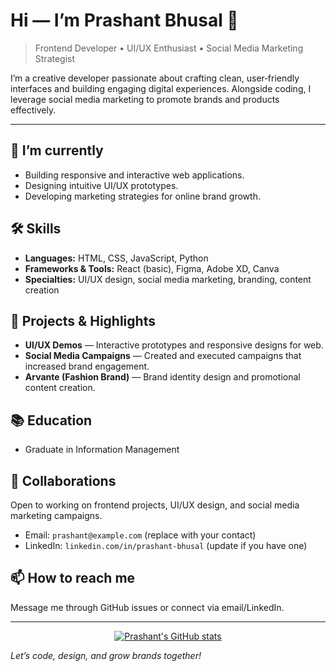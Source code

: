 # Hi — I’m Prashant Bhusal 👋

> Frontend Developer • UI/UX Enthusiast • Social Media Marketing Strategist

I’m a creative developer passionate about crafting clean, user‑friendly interfaces and building engaging digital experiences. Alongside coding, I leverage social media marketing to promote brands and products effectively.

---

## 🔭 I’m currently

* Building responsive and interactive web applications.
* Designing intuitive UI/UX prototypes.
* Developing marketing strategies for online brand growth.

## 🛠️ Skills

* **Languages:** HTML, CSS, JavaScript, Python
* **Frameworks & Tools:** React (basic), Figma, Adobe XD, Canva
* **Specialties:** UI/UX design, social media marketing, branding, content creation

## 🚀 Projects & Highlights

* **UI/UX Demos** — Interactive prototypes and responsive designs for web.
* **Social Media Campaigns** — Created and executed campaigns that increased brand engagement.
* **Arvante (Fashion Brand)** — Brand identity design and promotional content creation.

## 📚 Education

* Graduate in Information Management

## 🤝 Collaborations

Open to working on frontend projects, UI/UX design, and social media marketing campaigns.

* Email: `prashant@example.com` (replace with your contact)
* LinkedIn: `linkedin.com/in/prashant-bhusal` (update if you have one)

## 📫 How to reach me

Message me through GitHub issues or connect via email/LinkedIn.

---

<p align="center">
  <a href="https://github.com/prashantbhusal"> <img src="https://github-readme-stats.vercel.app/api?username=prashantbhusal&show_icons=true" alt="Prashant's GitHub stats"/></a>
</p>

*Let’s code, design, and grow brands together!*
